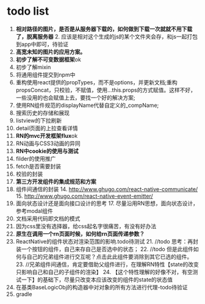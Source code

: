 # todo list
1. **相对路径的图片，是否是从服务器下载的，如何做到下载一次就就不用下载了，脱离服务器**
	2. 应该是相对这个生成的js的某个文件夹会存，和js一起打包到app中即可，待验证
2. **高宽未知的图片的应用方案。**
1. **初步了解不可变数据框架**ok
2. 初步了解mixin
2. 将通用组件提交到npm中
1. 重构使用react提供的propTypes，而不是options，并更新文档;重构propsConcat，只校验，不赋值，使用...this.props的方式赋值。这样不好，一些没用的也会赋值上去，要找一个好的解决方案;
2. 使用RN组件规范的displayName代替自定义的_compName;
2. 搜索历史的存储和展现
5. listview的下拉刷新
6. detail页面的上拉查看详情
6. **RN的mvc开发框架flux**ok
7. RN动画与CSS3动画的异同
8. **RN中cookie的使用与测试**
9. filder的使用推广
10. fetch是否需要封装
11. 校验的封装
12. **第三方开发组件的集成规范和方案**
13. 组件间通信的封装
	14. http://www.ghugo.com/react-native-communicate/
	15. http://www.ghugo.com/react-native-event-emitter/
16. 面向状态设计还是面向接口设计的思考
	17. 尽量沿用RN思想，面向状态设计，参考modal组件
17. 文档采用代码即文档的模式
18. 因为css里没有选择器，给css起名字很痛苦，有没有好办法
19. **原生在调用一个rn页面时候，如何给rn页面传递参数？**
20. ReactNative的组件状态对渲染范围的影响.todo待测试
	21. //todo 思考：再封装一个按钮的组件，自己来存自己是否选中的状态；
	22. //todo 但是此组件如何与自己的兄弟组件进行交互呢？点击此此组件要消除到其它已选的组件。
	23. //兄弟组件间通信，肯定要借助父组件进行，在理解RN特性【state的改变只影响自己和自己的子组件的渲染】
	24. 【这个特性理解的好像不对，有空测试一下】的基础下，尽量只改变本应该改变的组件的state的状态值
1. 在基类BaseLogicObj的构造器中对对象的所有方法进行代理-todo待验证
2. gradle


